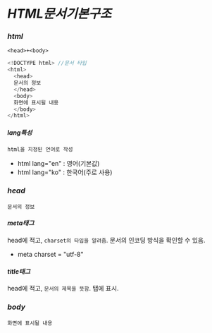 # _HTML문서기본구조_

### _html_

`<head>+<body>`

```js
<!DOCTYPE html> //문서 타입
<html>
  <head>
  문서의 정보
  </head>
  <body>
  화면에 표시될 내용
  </body>
</html>
```

#### _lang특성_

`html을 지정된 언어로 작성`

- html lang="en" : 영어(기본값)
- html lang="ko" : 한국어(주로 사용)

### _head_

`문서의 정보`

#### _meta태그_

head에 적고, `charset의 타입을 알려줌`. 문서의 인코딩 방식을 확인할 수 있음.

- meta charset = "utf-8"

#### _title태그_

head에 적고, `문서의 제목을 뜻함`. 탭에 표시.

### _body_

`화면에 표시될 내용`